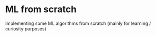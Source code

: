 # ML from scratch

Implementing some ML algorithms from scratch (mainly for learning / curiosity purposes)
